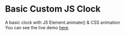 # Basic Custom JS Clock 
A basic clock with JS Element.animate() &amp; CSS animation  
You can see the live demo [here](https://jokerinya2013.github.io/basicJSClock/).

